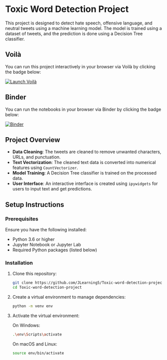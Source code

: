 # Toxic Word Detection Project

This project is designed to detect hate speech, offensive language, and neutral tweets using a machine learning model. The model is trained using a dataset of tweets, and the prediction is done using a Decision Tree classifier.

## Voilà

You can run this project interactively in your browser via Voilà by clicking the badge below:

[![Launch Voilà](https://img.shields.io/badge/launch-Voilà-blue.svg)](https://mybinder.org/v2/gh/JLearning5/Toxic-word-detection-project/HEAD?urlpath=voila/render/notebooks/TWD_preview.ipynb)

## Binder

You can run the notebooks in your browser via Binder by clicking the badge below:

[![Binder](https://mybinder.org/badge_logo.svg)](https://mybinder.org/v2/gh/JLearning5/Toxic-word-detection-project/HEAD?labpath=notebooks%2FToxic_word_detection.ipynb)

## Project Overview

- **Data Cleaning**: The tweets are cleaned to remove unwanted characters, URLs, and punctuation.
- **Text Vectorization**: The cleaned text data is converted into numerical features using `CountVectorizer`.
- **Model Training**: A Decision Tree classifier is trained on the processed data.
- **User Interface**: An interactive interface is created using `ipywidgets` for users to input text and get predictions.

## Setup Instructions

### Prerequisites

Ensure you have the following installed:
- Python 3.6 or higher
- Jupyter Notebook or Jupyter Lab
- Required Python packages (listed below)

### Installation

1. Clone this repository:
   ```bash
   git clone https://github.com/JLearning5/Toxic-word-detection-project.git
   cd Toxic-word-detection-project
   
2. Create a virtual environment to manage dependencies:
   ```bash
   python -m venv env

3. Activate the virtual environment:

   On Windows:
   ```bash
   .\env\Scripts\activate
   ```
   
   On macOS and Linux:
   ```bash
   source env/bin/activate

